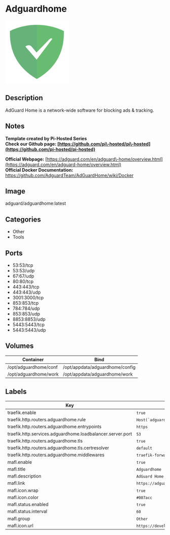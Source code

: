 # Adguardhome

![Logo](images/Adguardhome.png)

## Description
AdGuard Home is a network\-wide software for blocking ads \& tracking.

## Notes
**Template created by Pi\-Hosted Series**  
**Check our Github page: [https://github.com/pi\-hosted/pi\-hosted](https://github.com/pi-hosted/pi-hosted)**  
  
**Official Webpage:** [https://adguard.com/en/adguard\-home/overview.html](https://adguard.com/en/adguard-home/overview.html)  
**Official Docker Documentation:** <https://github.com/AdguardTeam/AdGuardHome/wiki/Docker>  
  
  


## Image
adguard/adguardhome:latest

## Categories
- Other
- Tools

## Ports
- 53:53/tcp
- 53:53/udp
- 67:67/udp
- 80:80/tcp
- 443:443/tcp
- 443:443/udp
- 3001:3000/tcp
- 853:853/tcp
- 784:784/udp
- 853:853/udp
- 8853:8853/udp
- 5443:5443/tcp
- 5443:5443/udp

## Volumes
| Container | Bind |
|-----------|------|
| /opt/adguardhome/conf | /opt/appdata/adguardhome/config |
| /opt/adguardhome/work | /opt/appdata/adguardhome/work |

## Labels
| Key | Value |
|-----|-------|
| traefik.enable | ```true``` |
| traefik.http.routers.adguardhome.rule | ```Host(`adguardhome.{$TRAEFIK_INGRESS_DOMAIN}`)``` |
| traefik.http.routers.adguardhome.entrypoints | ```https``` |
| traefik.http.services.adguardhome.loadbalancer.server.port | ```53``` |
| traefik.http.routers.adguardhome.tls | ```true``` |
| traefik.http.routers.adguardhome.tls.certresolver | ```default``` |
| traefik.http.routers.adguardhome.middlewares | ```traefik-forward-auth``` |
| mafl.enable | ```true``` |
| mafl.title | ```Adguardhome``` |
| mafl.description | ```AdGuard Home is a network-wide software for blocking ads & tracking.``` |
| mafl.link | ```https://adguardhome.{$TRAEFIK_INGRESS_DOMAIN}``` |
| mafl.icon.wrap | ```true``` |
| mafl.icon.color | ```#007acc``` |
| mafl.status.enabled | ```true``` |
| mafl.status.interval | ```60``` |
| mafl.group | ```Other``` |
| mafl.icon.url | ```https://developer.asustor.com/uploadIcons/0020_999_1595573028_AdGuardhome_256.png``` |

